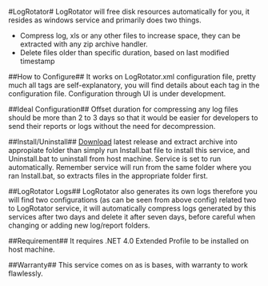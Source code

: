 #LogRotator#
LogRotator will free disk resources automatically for you, it resides as windows service and primarily does two things.
 
* Compress log, xls or any other files to increase space, they can be extracted with any zip archive handler.
* Delete files older than specific duration, based on last modified timestamp
 
##How to Configure##
It works on LogRotator.xml configuration file, pretty much all tags are self-explanatory, you will find details about each tag in the configuration file. Configuration through UI is under development. 
 
##Ideal Configuration##
Offset duration for compressing any log files should be more than 2 to 3 days so that it would be easier for developers to send their reports or logs without the need for decompression.
 
##Install/Uninstall##
[Download](https://github.com/farazmasoodkhan/LogRotator/downloads) latest release and extract archive into appropiate folder than simply run Install.bat file to install this service, and Uninstall.bat to uninstall from host machine. Service is set to run automatically. Remember service will run from the same folder where you ran Install.bat, so extracts files in the appropriate folder first.
 
##LogRotator Logs##
LogRotator also generates its own logs therefore you will find two configurations (as can be seen from above config) related two to LogRotator service, it will automatically compress logs generated by this services after two days and delete it after seven days, before careful when changing or adding new log/report folders.
 
##Requirement##
It requires .NET 4.0 Extended Profile to be installed on host machine.

##Warranty##
This service comes on as is bases, with warranty to work flawlessly.
